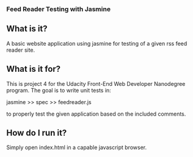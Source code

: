 ### Feed Reader Testing with Jasmine

## What is it?

A basic website application using jasmine for testing of a given rss feed reader site.

## What is it for?

This is project 4 for the Udacity Front-End Web Developer Nanodegree program.
The goal is to write unit tests in: 

jasmine >> spec >> feedreader.js

to properly test the given application based on the included comments.

## How do I run it?

Simply open index.html in a capable javascript browser.